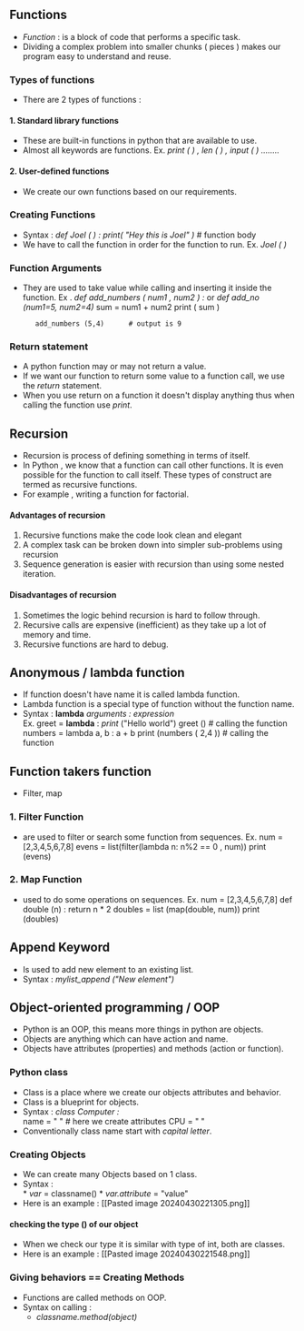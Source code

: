 ## Functions

- *Function* : is a block of code that performs a specific task.
- Dividing a complex problem into smaller chunks ( pieces ) makes our program easy to understand and reuse.

### Types of functions
- There are 2 types of functions :

#### 1. Standard library functions 
- These are built-in functions in python that are available to use.
- Almost all keywords are functions. Ex. *print ( ) , len ( ) ,  input ( ) ........* 

#### 2. User-defined functions
- We create our own functions based on our requirements.

### Creating Functions
- Syntax :      *def  Joel ( ) :* 
               *print( "Hey this is Joel" )*   # function body
- We have to call the function in order for the function to run.
     Ex.     *Joel ( )* 

### Function Arguments
- They are used to take value while calling and inserting it inside the function.
     Ex .   *def  add_numbers ( num1 , num2 ) :*       or   *def  add_no (num1=5, num2=4)*
             sum = num1 + num2 
             print ( sum ) 

         add_numbers (5,4)      # output is 9
### Return statement
- A python function may or may not return a value.
- If we want our function to return some value to a function call, we use the *return* statement.
- When you use return on a function it doesn't display anything thus when calling the function use *print*.  

## Recursion

- Recursion is process of defining something in terms of itself. 
- In Python , we know that a function can call other functions. It is even possible for the function to call itself. These types of construct are termed as recursive functions.
- For example , writing a function for factorial.

#### Advantages of recursion
1. Recursive functions make the code look clean and elegant
2. A complex task can be broken down into simpler sub-problems using recursion
3. Sequence generation is easier with recursion than using some nested iteration.

#### Disadvantages of recursion
1. Sometimes the logic behind recursion is hard to follow through.
2. Recursive calls are expensive (inefficient) as they take up a lot of memory and time.
3. Recursive functions are hard to debug.

## Anonymous / lambda function

- If function doesn't have name it is called lambda function.
- Lambda function is a special type of function without the function name.
- Syntax :   **lambda**  *arguments  : expression*  
     Ex.   greet = **lambda** :  *print* ("Hello world") 
         greet ()                                   # calling the function
         numbers = lambda a, b  :   a + b
         print (numbers ( 2,4 ))                        # calling the function

## Function takers function

- Filter, map  

### 1. Filter Function
- are used to filter or search some function from sequences.
     Ex.   num = [2,3,4,5,6,7,8]
         evens = list(filter(lambda n: n%2 == 0 , num))
         print (evens)

### 2. Map Function
- used to do some operations on sequences.
     Ex.  num = [2,3,4,5,6,7,8]
         def double (n) :
             return n * 2 
         doubles = list (map(double, num))
         print (doubles) 

## Append Keyword

- Is used to add new element to an existing list.
- Syntax :   *mylist_append ("New element")* 

## Object-oriented programming / OOP

- Python is an OOP, this means more things in python are objects.
- Objects are anything which can have action and name.
- Objects have attributes (properties) and methods (action or function).

### Python class
- Class is a place where we create our objects attributes and behavior.
- Class is a blueprint for objects.
- Syntax :   *class  Computer :*  
             name = " "                         # here we create attributes
             CPU = " " 
- Conventionally class name start with *capital letter*.

### Creating Objects
- We can create many Objects based on 1 class.
- Syntax :  
         * *var* = classname()
         * *var.attribute* = "value"
- Here is an example :  [[Pasted image 20240430221305.png]] 

#### checking the type () of our object
- When we check our type it is similar with type of int, both are classes.
- Here is an example :  [[Pasted image 20240430221548.png]] 

### Giving behaviors == Creating Methods
- Functions are called methods on OOP.
- Syntax on calling :
     -  *classname.method(object)* 